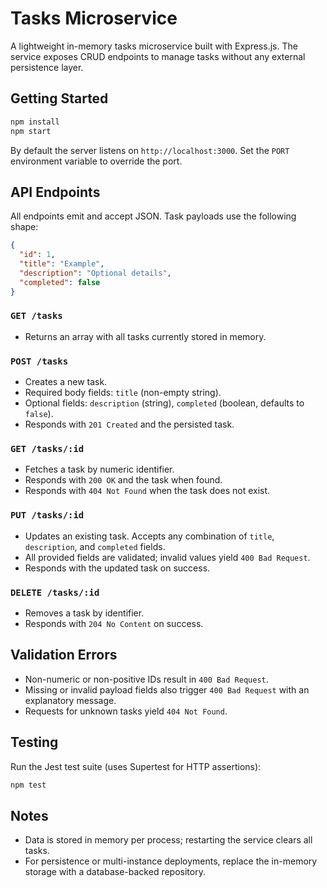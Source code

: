 # Tasks Microservice

A lightweight in-memory tasks microservice built with Express.js. The service exposes CRUD endpoints to manage tasks without any external persistence layer.

## Getting Started

```bash
npm install
npm start
```

By default the server listens on `http://localhost:3000`. Set the `PORT` environment variable to override the port.

## API Endpoints

All endpoints emit and accept JSON. Task payloads use the following shape:

```json
{
  "id": 1,
  "title": "Example",
  "description": "Optional details",
  "completed": false
}
```

### `GET /tasks`
- Returns an array with all tasks currently stored in memory.

### `POST /tasks`
- Creates a new task.
- Required body fields: `title` (non-empty string).
- Optional fields: `description` (string), `completed` (boolean, defaults to `false`).
- Responds with `201 Created` and the persisted task.

### `GET /tasks/:id`
- Fetches a task by numeric identifier.
- Responds with `200 OK` and the task when found.
- Responds with `404 Not Found` when the task does not exist.

### `PUT /tasks/:id`
- Updates an existing task. Accepts any combination of `title`, `description`, and `completed` fields.
- All provided fields are validated; invalid values yield `400 Bad Request`.
- Responds with the updated task on success.

### `DELETE /tasks/:id`
- Removes a task by identifier.
- Responds with `204 No Content` on success.

## Validation Errors

- Non-numeric or non-positive IDs result in `400 Bad Request`.
- Missing or invalid payload fields also trigger `400 Bad Request` with an explanatory message.
- Requests for unknown tasks yield `404 Not Found`.

## Testing

Run the Jest test suite (uses Supertest for HTTP assertions):

```bash
npm test
```

## Notes

- Data is stored in memory per process; restarting the service clears all tasks.
- For persistence or multi-instance deployments, replace the in-memory storage with a database-backed repository.
